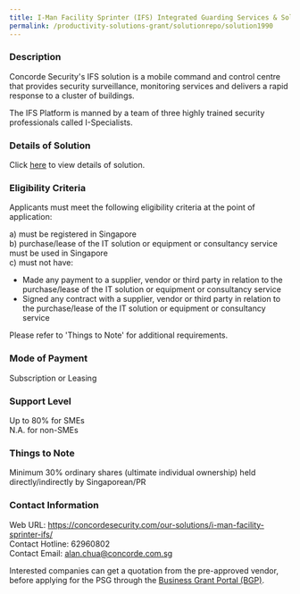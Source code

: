 ```yaml
---
title: I-Man Facility Sprinter (IFS) Integrated Guarding Services & Solution (IGSS) - Standard
permalink: /productivity-solutions-grant/solutionrepo/solution1990
---
```


### Description

Concorde Security's IFS solution is a mobile command and control centre that provides security surveillance, monitoring services and delivers a rapid response to a cluster of buildings.

The IFS Platform is manned by a team of three highly trained security professionals called I-Specialists.

### Details of Solution

Click <a href='https://www.gobusiness.gov.sg/images/psg/Concorde_Security_20200212_Desensitised_Annex_3.pdf' target='_blank'>here</a> to view details of solution.

### Eligibility Criteria

Applicants must meet the following eligibility criteria at the point of application:

a) must be registered in Singapore <br>
b) purchase/lease of the IT solution or equipment or consultancy service must be used in Singapore <br>
c) must not have:
- Made any payment to a supplier, vendor or third party in relation to the purchase/lease of the IT solution or equipment or consultancy service
- Signed any contract with a supplier, vendor or third party in relation to the purchase/lease of the IT solution or equipment or consultancy service

Please refer to 'Things to Note' for additional requirements.

### Mode of Payment
Subscription or Leasing

### Support Level
Up to 80% for SMEs <br>
N.A. for non-SMEs

### Things to Note
Minimum 30% ordinary shares (ultimate individual ownership) held directly/indirectly by Singaporean/PR

### Contact Information
Web URL: https://concordesecurity.com/our-solutions/i-man-facility-sprinter-ifs/ <br>Contact Hotline: 62960802 <br>Contact Email: alan.chua@concorde.com.sg <br>

Interested companies can get a quotation from the pre-approved vendor, before applying for the PSG through the <a target='_blank' href='https://www.businessgrants.gov.sg/'>Business Grant Portal (BGP)</a>.
